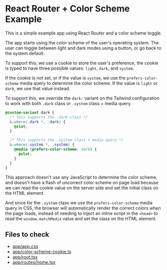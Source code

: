# React Router + Color Scheme Example

This is a simple example app using React Router and a color scheme toggle.

The app starts using the color scheme of the user's operating system. The user can toggle between light and dark modes using a button, or go back to the system default.

To support this, we use a cookie to store the user's preference, the cookie is typed to have three possible values: `light`, `dark`, and `system`.

If the cookie is not set, or if the value is `system`, we use the `prefers-color-scheme` media query to determine the color scheme. If the value is `light` or `dark`, we use that value instead.

To support this, we override the `dark:` variant on the Tailwind configuration to work with both `.dark` class or `.system` class + media query.

```css
@custom-variant dark {
  /* This supports the .dark class */
  &:where(.dark *, .dark) {
    @slot;
  }

  /* This supports the .system class + media query */
  &:where(.system *, .system) {
    @media (prefers-color-scheme: dark) {
      @slot;
    }
  }
}
```

This approach doesn't use any JavaScript to determine the color scheme, and doesn't have a flash of uncorrect color scheme on page load because we can read the cookie value on the server side and set the initial class on the HTML element.

And since for the `.system` class we use the `prefers-color-scheme` media query in CSS, the browser will automatically render the correct colors when the page loads, instead of needing to inject an inline script in the `<head>` to read the `window.matchMedia` value and set the class on the HTML element.

## Files to check

- [app/app.css](./app/app.css)
- [app/color-scheme-cookie.ts](./app/color-scheme-cookie.ts)
- [app/root.tsx](./app/root.tsx)
- [app/routes/home.tsx](./app/routes/home.tsx)
